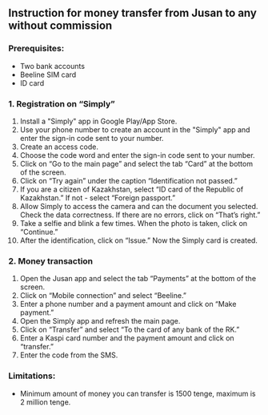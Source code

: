 ## Instruction for money transfer from Jusan to any without commission
### Prerequisites:
* Two bank accounts
* Beeline SIM card
* ID card

### 1. Registration on “Simply”
  1. Install a "Simply" app in Google Play/App Store.
  2. Use your phone number to create an account in the "Simply" app and enter the sign-in code sent to your number.
  3. Create an access code.
  4. Choose the code word and enter the sign-in code sent to your number.
  5. Click on “Go to the main page” and select the tab “Card” at the bottom of the screen.
  6. Click on “Try again” under the caption “Identification not passed.” 
  7. If you are a citizen of Kazakhstan, select “ID card of the Republic of Kazakhstan.” If not - select “Foreign passport.”
  8. Allow Simply to access the camera and can the document you selected. Check the data correctness. If there are no errors, click on “That’s right.”
  9. Take a selfie and blink a few times. When the photo is taken, click on “Continue.”
  10. After the identification, click on “Issue.” Now the Simply card is created. 
### 2. Money transaction
  1. Open the Jusan app and select the tab “Payments” at the bottom of the screen.
  2. Click on “Mobile connection” and select “Beeline.”
  3. Enter a phone number and a payment amount and click on “Make payment.”
  4. Open the Simply app and refresh the main page.
  5. Click on “Transfer” and select “To the card of any bank of the RK.”
  6. Enter a Kaspi card number and the payment amount and click on “transfer.”
  7. Enter the code from the SMS.

### Limitations:
* Minimum amount of money you can transfer is 1500 tenge, maximum is 2 million tenge.
